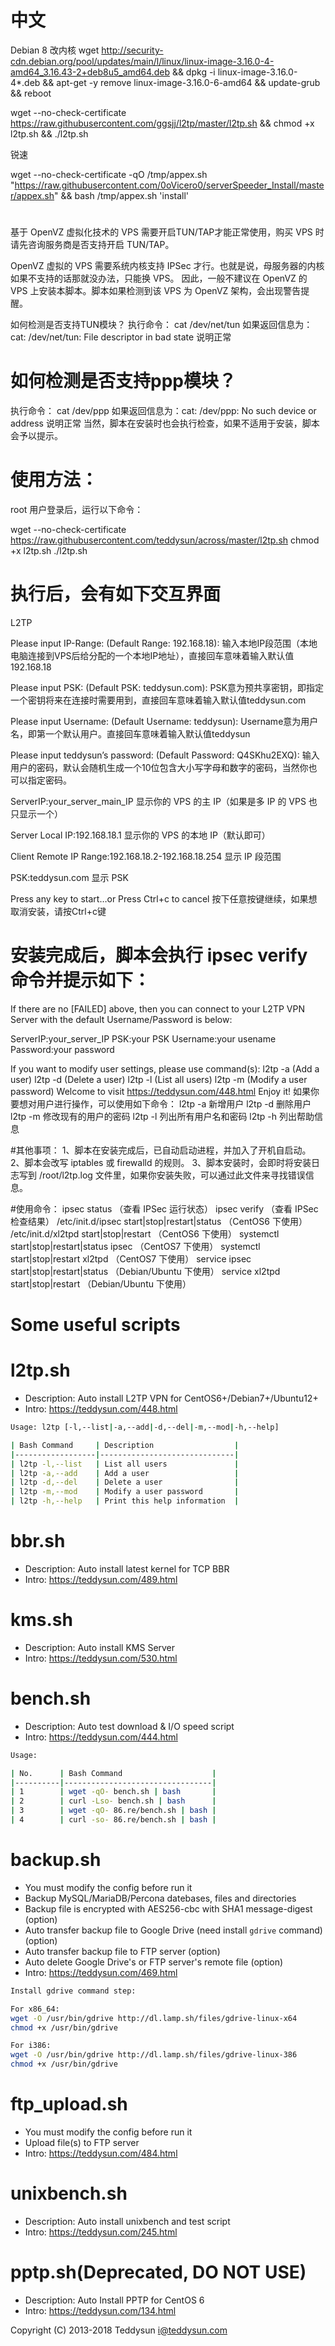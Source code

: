 # 中文

Debian 8 改内核
wget http://security-cdn.debian.org/pool/updates/main/l/linux/linux-image-3.16.0-4-amd64_3.16.43-2+deb8u5_amd64.deb && dpkg -i linux-image-3.16.0-4*.deb && apt-get -y remove linux-image-3.16.0-6-amd64 && update-grub && reboot

wget --no-check-certificate https://raw.githubusercontent.com/ggsjj/l2tp/master/l2tp.sh && chmod +x l2tp.sh && ./l2tp.sh


锐速

wget --no-check-certificate -qO /tmp/appex.sh "https://raw.githubusercontent.com/0oVicero0/serverSpeeder_Install/master/appex.sh" && bash /tmp/appex.sh 'install'

#  

基于 OpenVZ 虚拟化技术的 VPS 需要开启TUN/TAP才能正常使用，购买 VPS 时请先咨询服务商是否支持开启 TUN/TAP。

OpenVZ 虚拟的 VPS 需要系统内核支持 IPSec 才行。也就是说，母服务器的内核如果不支持的话那就没办法，只能换 VPS。
因此，一般不建议在 OpenVZ 的 VPS 上安装本脚本。脚本如果检测到该 VPS 为 OpenVZ 架构，会出现警告提醒。

如何检测是否支持TUN模块？
执行命令：
cat /dev/net/tun
如果返回信息为：cat: /dev/net/tun: File descriptor in bad state 说明正常

# 如何检测是否支持ppp模块？
执行命令：
cat /dev/ppp
如果返回信息为：cat: /dev/ppp: No such device or address 说明正常
当然，脚本在安装时也会执行检查，如果不适用于安装，脚本会予以提示。

# 使用方法：
root 用户登录后，运行以下命令：

wget --no-check-certificate https://raw.githubusercontent.com/teddysun/across/master/l2tp.sh
chmod +x l2tp.sh
./l2tp.sh

# 执行后，会有如下交互界面

 L2TP

Please input IP-Range:
(Default Range: 192.168.18):
输入本地IP段范围（本地电脑连接到VPS后给分配的一个本地IP地址），直接回车意味着输入默认值192.168.18

Please input PSK:
(Default PSK: teddysun.com):
PSK意为预共享密钥，即指定一个密钥将来在连接时需要用到，直接回车意味着输入默认值teddysun.com

Please input Username:
(Default Username: teddysun):
Username意为用户名，即第一个默认用户。直接回车意味着输入默认值teddysun

Please input teddysun’s password:
(Default Password: Q4SKhu2EXQ):
输入用户的密码，默认会随机生成一个10位包含大小写字母和数字的密码，当然你也可以指定密码。

ServerIP:your_server_main_IP
显示你的 VPS 的主 IP（如果是多 IP 的 VPS 也只显示一个）

Server Local IP:192.168.18.1
显示你的 VPS 的本地 IP（默认即可）

Client Remote IP Range:192.168.18.2-192.168.18.254
显示 IP 段范围

PSK:teddysun.com
显示 PSK

Press any key to start…or Press Ctrl+c to cancel
按下任意按键继续，如果想取消安装，请按Ctrl+c键

# 安装完成后，脚本会执行 ipsec verify 命令并提示如下：

If there are no [FAILED] above, then you can connect to your
L2TP VPN Server with the default Username/Password is below:

ServerIP:your_server_IP
PSK:your PSK
Username:your usename
Password:your password

 If you want to modify user settings, please use command(s):
 l2tp -a (Add a user)
 l2tp -d (Delete a user)
 l2tp -l (List all users)
 l2tp -m (Modify a user password)
 Welcome to visit https://teddysun.com/448.html
 Enjoy it!
如果你要想对用户进行操作，可以使用如下命令：
 l2tp -a 新增用户
 l2tp -d 删除用户
 l2tp -m 修改现有的用户的密码
 l2tp -l 列出所有用户名和密码
 l2tp -h 列出帮助信息

#其他事项：
1、脚本在安装完成后，已自动启动进程，并加入了开机自启动。
2、脚本会改写 iptables 或 firewalld 的规则。
3、脚本安装时，会即时将安装日志写到 /root/l2tp.log 文件里，如果你安装失败，可以通过此文件来寻找错误信息。

#使用命令：
 ipsec status （查看 IPSec 运行状态）
 ipsec verify （查看 IPSec 检查结果）
 /etc/init.d/ipsec start|stop|restart|status （CentOS6 下使用）
 /etc/init.d/xl2tpd start|stop|restart （CentOS6 下使用）
 systemctl start|stop|restart|status ipsec （CentOS7 下使用）
 systemctl start|stop|restart xl2tpd （CentOS7 下使用）
 service ipsec start|stop|restart|status （Debian/Ubuntu 下使用）
 service xl2tpd start|stop|restart （Debian/Ubuntu 下使用）











# Some useful scripts
l2tp.sh
=======

- Description: Auto install L2TP VPN for CentOS6+/Debian7+/Ubuntu12+
- Intro: https://teddysun.com/448.html
```bash
Usage: l2tp [-l,--list|-a,--add|-d,--del|-m,--mod|-h,--help]

| Bash Command     | Description                  |
|------------------|------------------------------|
| l2tp -l,--list   | List all users               |
| l2tp -a,--add    | Add a user                   |
| l2tp -d,--del    | Delete a user                |
| l2tp -m,--mod    | Modify a user password       |
| l2tp -h,--help   | Print this help information  |
```

bbr.sh
======

- Description: Auto install latest kernel for TCP BBR
- Intro: https://teddysun.com/489.html

kms.sh
======

- Description: Auto install KMS Server
- Intro: https://teddysun.com/530.html

bench.sh
========

- Description: Auto test download & I/O speed script
- Intro: https://teddysun.com/444.html
```bash
Usage:

| No.      | Bash Command                    |
|----------|---------------------------------|
| 1        | wget -qO- bench.sh | bash       |
| 2        | curl -Lso- bench.sh | bash      |
| 3        | wget -qO- 86.re/bench.sh | bash |
| 4        | curl -so- 86.re/bench.sh | bash |
```

backup.sh
=========

- You must modify the config before run it
- Backup MySQL/MariaDB/Percona datebases, files and directories
- Backup file is encrypted with AES256-cbc with SHA1 message-digest (option)
- Auto transfer backup file to Google Drive (need install `gdrive` command) (option)
- Auto transfer backup file to FTP server (option)
- Auto delete Google Drive's or FTP server's remote file (option)
- Intro: https://teddysun.com/469.html

```bash
Install gdrive command step:

For x86_64: 
wget -O /usr/bin/gdrive http://dl.lamp.sh/files/gdrive-linux-x64
chmod +x /usr/bin/gdrive

For i386: 
wget -O /usr/bin/gdrive http://dl.lamp.sh/files/gdrive-linux-386
chmod +x /usr/bin/gdrive
```

ftp_upload.sh
=============

- You must modify the config before run it
- Upload file(s) to FTP server
- Intro: https://teddysun.com/484.html

unixbench.sh
============

- Description: Auto install unixbench and test script
- Intro: https://teddysun.com/245.html

pptp.sh(Deprecated, DO NOT USE)
===================

- Description: Auto Install PPTP for CentOS 6
- Intro: https://teddysun.com/134.html

Copyright (C) 2013-2018 Teddysun <i@teddysun.com>
